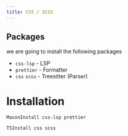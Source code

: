 ```yaml
---
title: CSS / SCSS
---
```



## Packages
we are going to install the following packages
* `css-lsp`                   - LSP
* `prettier`                  - Formatter
* `css` `scss`                - Treesitter (Parser)


# Installation

```
MasonInstall css-lsp prettier
```

```
TSInstall css scss
```

